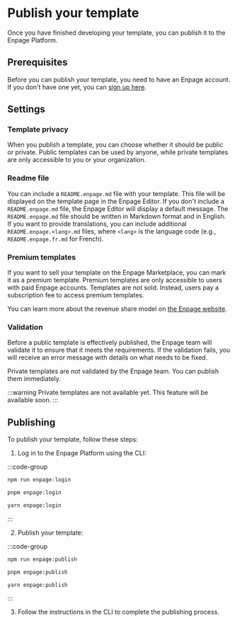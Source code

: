 # Publish your template

Once you have finished developing your template, you can publish it to the Enpage Platform.

## Prerequisites

Before you can publish your template, you need to have an Enpage account. If you don't have one yet, you can [sign up here](https://enpage.co).


## Settings

### Template privacy

When you publish a template, you can choose whether it should be public or private.
Public templates can be used by anyone, while private templates are only accessible to you or your organization.


### Readme file

You can include a `README.enpage.md` file with your template. This file will be displayed on the template page in the Enpage Editor. If you don't include a `README.enpage.md` file, the Enpage Editor will display a default message. The `README.enpage.md` file should be written in Markdown format and in English. If you want to provide translations, you can include additional `README.enpage.<lang>.md` files, where `<lang>` is the language code (e.g., `README.enpage.fr.md` for French).

### Premium templates

If you want to sell your template on the Enpage Marketplace, you can mark it as a premium template. Premium templates are only accessible to users with paid Enpage accounts. Templates are not sold. Instead, users pay a subscription fee to access premium templates.

You can learn more about the revenue share model on [the Enpage website](https://enpage.co/publishing).

### Validation


Before a public template is effectively published, the Enpage team will validate it to ensure that it meets the requirements. If the validation fails, you will receive an error message with details on what needs to be fixed.

Private templates are not validated by the Enpage team. You can publish them immediately.

:::warning
Private templates are not available yet. This feature will be available soon.
:::

## Publishing

To publish your template, follow these steps:

1. Log in to the Enpage Platform using the CLI:

:::code-group

```bash [npm]
npm run enpage:login
```

```bash [pnpm]
pnpm enpage:login
```

```bash [yarn]
yarn enpage:login
```
:::

2. Publish your template:

:::code-group

```bash [npm]
npm run enpage:publish
```

```bash [pnpm]
pnpm enpage:publish
```

```bash [yarn]
yarn enpage:publish
```
:::

3. Follow the instructions in the CLI to complete the publishing process.
